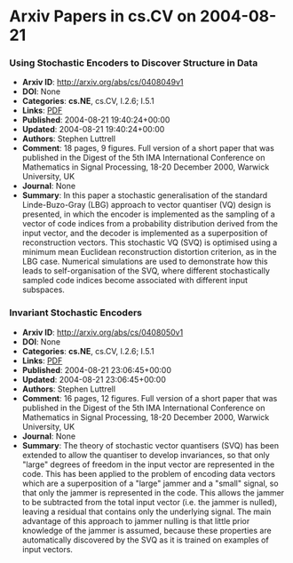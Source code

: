 # Arxiv Papers in cs.CV on 2004-08-21
### Using Stochastic Encoders to Discover Structure in Data
- **Arxiv ID**: http://arxiv.org/abs/cs/0408049v1
- **DOI**: None
- **Categories**: **cs.NE**, cs.CV, I.2.6; I.5.1
- **Links**: [PDF](http://arxiv.org/pdf/cs/0408049v1)
- **Published**: 2004-08-21 19:40:24+00:00
- **Updated**: 2004-08-21 19:40:24+00:00
- **Authors**: Stephen Luttrell
- **Comment**: 18 pages, 9 figures. Full version of a short paper that was published
  in the Digest of the 5th IMA International Conference on Mathematics in
  Signal Processing, 18-20 December 2000, Warwick University, UK
- **Journal**: None
- **Summary**: In this paper a stochastic generalisation of the standard Linde-Buzo-Gray (LBG) approach to vector quantiser (VQ) design is presented, in which the encoder is implemented as the sampling of a vector of code indices from a probability distribution derived from the input vector, and the decoder is implemented as a superposition of reconstruction vectors. This stochastic VQ (SVQ) is optimised using a minimum mean Euclidean reconstruction distortion criterion, as in the LBG case. Numerical simulations are used to demonstrate how this leads to self-organisation of the SVQ, where different stochastically sampled code indices become associated with different input subspaces.



### Invariant Stochastic Encoders
- **Arxiv ID**: http://arxiv.org/abs/cs/0408050v1
- **DOI**: None
- **Categories**: **cs.NE**, cs.CV, I.2.6; I.5.1
- **Links**: [PDF](http://arxiv.org/pdf/cs/0408050v1)
- **Published**: 2004-08-21 23:06:45+00:00
- **Updated**: 2004-08-21 23:06:45+00:00
- **Authors**: Stephen Luttrell
- **Comment**: 16 pages, 12 figures. Full version of a short paper that was
  published in the Digest of the 5th IMA International Conference on
  Mathematics in Signal Processing, 18-20 December 2000, Warwick University, UK
- **Journal**: None
- **Summary**: The theory of stochastic vector quantisers (SVQ) has been extended to allow the quantiser to develop invariances, so that only "large" degrees of freedom in the input vector are represented in the code. This has been applied to the problem of encoding data vectors which are a superposition of a "large" jammer and a "small" signal, so that only the jammer is represented in the code. This allows the jammer to be subtracted from the total input vector (i.e. the jammer is nulled), leaving a residual that contains only the underlying signal. The main advantage of this approach to jammer nulling is that little prior knowledge of the jammer is assumed, because these properties are automatically discovered by the SVQ as it is trained on examples of input vectors.



